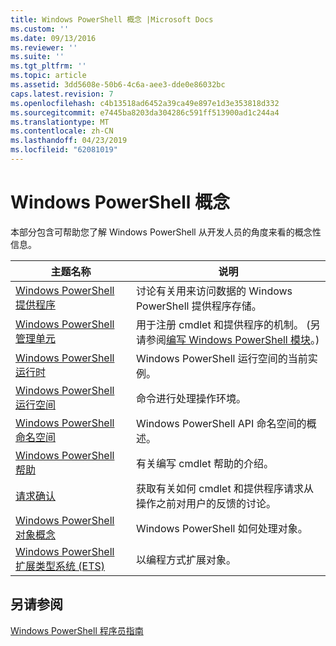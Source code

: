 ```yaml
---
title: Windows PowerShell 概念 |Microsoft Docs
ms.custom: ''
ms.date: 09/13/2016
ms.reviewer: ''
ms.suite: ''
ms.tgt_pltfrm: ''
ms.topic: article
ms.assetid: 3dd5608e-50b6-4c6a-aee3-dde0e86032bc
caps.latest.revision: 7
ms.openlocfilehash: c4b13518ad6452a39ca49e897e1d3e353818d332
ms.sourcegitcommit: e7445ba8203da304286c591ff513900ad1c244a4
ms.translationtype: MT
ms.contentlocale: zh-CN
ms.lasthandoff: 04/23/2019
ms.locfileid: "62081019"
---
```

# <a name="windows-powershell-concepts"></a>Windows PowerShell 概念

本部分包含可帮助您了解 Windows PowerShell 从开发人员的角度来看的概念性信息。

|主题名称|说明|
|----------------|-----------------|
|[Windows PowerShell 提供程序](http://msdn.microsoft.com/en-us/a65c5c75-1131-4ade-90d3-a613dbe620e9)|讨论有关用来访问数据的 Windows PowerShell 提供程序存储。|
|[Windows PowerShell 管理单元](http://msdn.microsoft.com/en-us/20e081a9-522c-48bf-9f21-faaf8cca2e82)|用于注册 cmdlet 和提供程序的机制。 (另请参阅[编写 Windows PowerShell 模块](../module/writing-a-windows-powershell-module.md)。)|
|[Windows PowerShell 运行时](http://msdn.microsoft.com/en-us/949f06e8-0224-4cd3-bbad-a0cebbb5dec8)|Windows PowerShell 运行空间的当前实例。|
|[Windows PowerShell 运行空间](http://msdn.microsoft.com/en-us/a1582cfe-f06d-4aff-adc6-71f49a860ce9)|命令进行处理操作环境。|
|[Windows PowerShell 命名空间](http://msdn.microsoft.com/en-us/04bd2841-e90c-47d2-8a1f-3aeb3df35176)|Windows PowerShell API 命名空间的概述。|
|[Windows PowerShell 帮助](http://msdn.microsoft.com/en-us/097b7c1c-a056-4b36-9c86-65b2ee702fc7)|有关编写 cmdlet 帮助的介绍。|
|[请求确认](../cmdlet/requesting-confirmation-from-cmdlets.md)|获取有关如何 cmdlet 和提供程序请求从操作之前对用户的反馈的讨论。|
|[Windows PowerShell 对象概念](http://msdn.microsoft.com/en-us/a1449178-b6fd-4ca8-a5e1-d747c2c54181)|Windows PowerShell 如何处理对象。|
|[Windows PowerShell 扩展类型系统 (ETS)](http://msdn.microsoft.com/en-us/12700631-be23-4e6b-9bf0-81ea0d166353)|以编程方式扩展对象。|

## <a name="see-also"></a>另请参阅

[Windows PowerShell 程序员指南](./windows-powershell-programmer-s-guide.md)